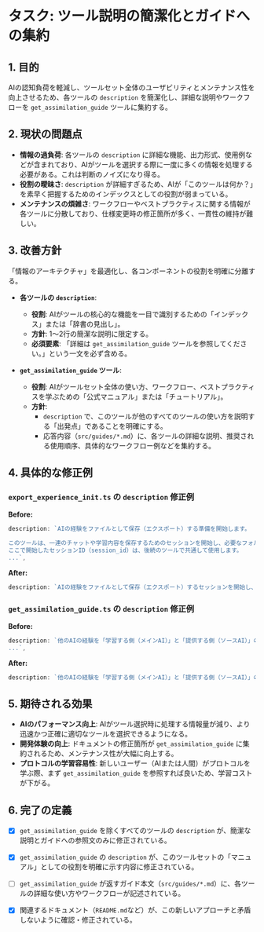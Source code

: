 # タスク: ツール説明の簡潔化とガイドへの集約

## 1. 目的

AIの認知負荷を軽減し、ツールセット全体のユーザビリティとメンテナンス性を向上させるため、各ツールの `description` を簡潔化し、詳細な説明やワークフローを `get_assimilation_guide` ツールに集約する。

## 2. 現状の問題点

- **情報の過負荷**: 各ツールの `description` に詳細な機能、出力形式、使用例などが含まれており、AIがツールを選択する際に一度に多くの情報を処理する必要がある。これは判断のノイズになり得る。
- **役割の曖昧さ**: `description` が詳細すぎるため、AIが「このツールは何か？」を素早く把握するためのインデックスとしての役割が弱まっている。
- **メンテナンスの煩雑さ**: ワークフローやベストプラクティスに関する情報が各ツールに分散しており、仕様変更時の修正箇所が多く、一貫性の維持が難しい。

## 3. 改善方針

「情報のアーキテクチャ」を最適化し、各コンポーネントの役割を明確に分離する。

- **各ツールの `description`**:
    - **役割**: AIがツールの核心的な機能を一目で識別するための「インデックス」または「辞書の見出し」。
    - **方針**: 1〜2行の簡潔な説明に限定する。
    - **必須要素**: 「詳細は `get_assimilation_guide` ツールを参照してください。」という一文を必ず含める。

- **`get_assimilation_guide` ツール**:
    - **役割**: AIがツールセット全体の使い方、ワークフロー、ベストプラクティスを学ぶための「公式マニュアル」または「チュートリアル」。
    - **方針**:
        - `description` で、このツールが他のすべてのツールの使い方を説明する「出発点」であることを明確にする。
        - 応答内容（`src/guides/*.md`）に、各ツールの詳細な説明、推奨される使用順序、具体的なワークフロー例などを集約する。

## 4. 具体的な修正例

### `export_experience_init.ts` の `description` 修正例

**Before:**
```typescript
description: `AIの経験をファイルとして保存（エクスポート）する準備を開始します。

このツールは、一連のチャットや学習内容を保存するためのセッションを開始し、必要なフォルダを作成します。
ここで開始したセッションID（session_id）は、後続のツールで共通して使用します。
...`,
```

**After:**
```typescript
description: `AIの経験をファイルとして保存（エクスポート）するセッションを開始し、準備を整えます。このプロセスの最初のステップです。詳細な使い方は get_assimilation_guide ツールを参照してください。`,
```

### `get_assimilation_guide.ts` の `description` 修正例

**Before:**
```typescript
description: `他のAIの経験を「学習する側（メインAI）」と「提供する側（ソースAI）」のためのガイドライン（手引書）を取得します。
...`,
```

**After:**
```typescript
description: `他のAIの経験を「学習する側（メインAI）」と「提供する側（ソースAI）」のためのガイドライン（手引書）を取得します。このプロトコルにおけるベストプラクティスや、各ツールの使い方を説明します。経験の学習や提供を開始する前に、まずこのツールを使用することを強く推奨します。`,
```

## 5. 期待される効果

- **AIのパフォーマンス向上**: AIがツール選択時に処理する情報量が減り、より迅速かつ正確に適切なツールを選択できるようになる。
- **開発体験の向上**: ドキュメントの修正箇所が `get_assimilation_guide` に集約されるため、メンテナンス性が大幅に向上する。
- **プロトコルの学習容易性**: 新しいユーザー（AIまたは人間）がプロトコルを学ぶ際、まず `get_assimilation_guide` を参照すれば良いため、学習コストが下がる。

## 6. 完了の定義

- [x] `get_assimilation_guide` を除くすべてのツールの `description` が、簡潔な説明とガイドへの参照文のみに修正されている。
- [x] `get_assimilation_guide` の `description` が、このツールセットの「マニュアル」としての役割を明確に示す内容に修正されている。
- [ ] `get_assimilation_guide` が返すガイド本文（`src/guides/*.md`）に、各ツールの詳細な使い方やワークフローが記述されている。
- [x] 関連するドキュメント（`README.md`など）が、この新しいアプローチと矛盾しないように確認・修正されている。

